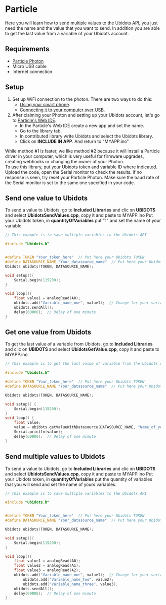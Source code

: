 # Particle

Here you will learn how to send multiple values to the Ubidots API, you just need the name and the value that you want to send. In addition you are able to get the last value from a variable of your Ubidots account.

## Requirements

* [Particle Photon](https://store.particle.io/)
* Micro USB cable
* Internet connection

## Setup

1. Set up WiFi connection to the photon. There are two ways to do this:
    * [Using your smart phone](https://docs.particle.io/guide/getting-started/start/core/).
    * [Connecting it to your computer over USB](https://docs.particle.io/guide/getting-started/connect/core/).
2. After claiming your Photon and setting up your Ubidots account, let's go to [Particle's Web IDE](https://build.particle.io/build).
    * In the Particle's Web IDE create a new app and set the name.
    * Go to the library tab.
    * In contributed library write Ubidots and select the Ubidots library.
    * Click on **INCLUDE IN APP**. And return to "MYAPP.ino"

<aside class="notice">
    While method #1 is faster, we like method #2 because it will install a Particle driver in your computer, which is very useful for firmware upgrades, creating webhooks or changing the owner of your Photon.
</aside>
<aside class="notice">
To use this library, put your Ubidots token and variable ID where indicated.
Upload the code, open the Serial monitor to check the results. If no response is seen, try reset your Particle Photon. Make sure the baud rate of the Serial monitor is set to the same one specified in your code.
</aside>


## Send one value to Ubidots

To send a value to Ubidots, go to **Included Libraries** and clic on **UBIDOTS** and select **UbidotsSendValues.cpp**, copy it and paste to MYAPP.ino
Put your Ubidots token, in **quantityOfVariables** put "1" and set the name of your variable.

```c++
// This example is to save multiple variables to the Ubidots API

#include "Ubidots.h"


#define TOKEN "Your_token_here"  // Put here your Ubidots TOKEN
#define DATASOURCE_NAME "Your_datasource_name"  // Put here your Ubidots datasource name 
Ubidots ubidots(TOKEN, DATASOURCE_NAME);

void setup(){
    Serial.begin(115200);
}

void loop(){
    float value1 = analogRead(A0); 
    ubidots.add("Variable_name_one", value1);  // Change for your variable name
    ubidots.sendAll();
    delay(60000);  // Delay of one minute
}
```


## Get one value from Ubidots

To get the last value of a variable from Ubidots,  go to **Included Libraries** and clic on **UBIDOTS** and select **UbidotsGetValue.cpp**, copy it and paste to MYAPP.ino

```c++
// This example is to get the last value of variable from the Ubidots API

#include "Ubidots.h"

#define TOKEN "Your_token_here"  // Put here your Ubidots TOKEN
#define DATASOURCE_NAME "Your_datasource_name"  // Put here your Ubidots datasource name 

Ubidots ubidots(TOKEN, DATASOURCE_NAME);

void setup() {
    Serial.begin(115200);
}
void loop() {    
    float value;
    value = ubidots.getValueWithDatasource(DATASOURCE_NAME, "Name_of_your_variable");
    Serial.println(value);
    delay(60000);  // Delay of one minute
}

```

## Send multiple values to Ubidots 

To send a value to Ubidots, go to **Included Libraries** and clic on **UBIDOTS** and select **UbidotsSendValues.cpp**, copy it and paste to MYAPP.ino
Put your Ubidots token, in **quantityOfVariables** put the quantity of variables that you will send and set the name of yours variables.

```c++
// This example is to save multiple variables to the Ubidots API

#include "Ubidots.h"


#define TOKEN "Your_token_here"  // Put here your Ubidots TOKEN
#define DATASOURCE_NAME "Your_datasource_name"  // Put here your Ubidots datasource name 

Ubidots ubidots(TOKEN, DATASOURCE_NAME);

void setup(){
    Serial.begin(115200);
}

void loop(){
    float value1 = analogRead(A0);
    float value2 = analogRead(A1);
    float value3 = analogRead(A2); 
    ubidots.add("Variable_name_one", value1);  // Change for your variable name
        ubidots.add("Variable_name_two", value2);
        ubidots.add("Variable_name_three", value3);
    ubidots.sendAll();
    delay(60000);  // Delay of one minute
}
```


